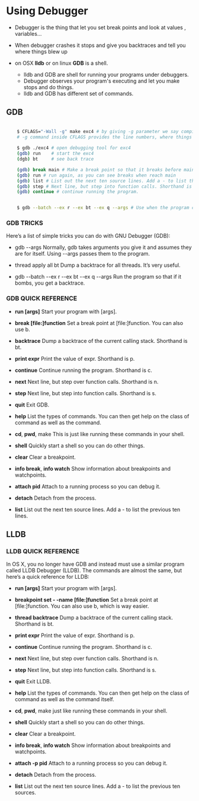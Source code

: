
# Using Debugger

* Debugger is the thing that let you set break points and look at values , variables...

* When debugger crashes it stops and give you backtraces and tell you where things blew up

* on OSX **lldb** or on linux **GDB** is a shell. 
	* lldb and GDB are shell for running your programs under debuggers.
	* Debugger observes your program's executing and let you make stops and do things.  
	* lldb and GDB has different set of commands.


## GDB	

```bash
	
	$ CFLAGS="-Wall -g" make exc4 # by giving -g parameter we say compile with debugging symbols.
	# -g command inside CFLAGS provides the line numbers, where things happens
	
	$ gdb ./exc4 # open debugging tool for exc4
	(gdb) run 	 # start the exc4
	(dgb) bt  	 # see back trace

	(gdb) break main # Make a break point so that it breaks before main starts.
	(gdb) run # run again, as you can see breaks when reach main
	(gdb) list # List out the next ten source lines. Add a - to list the previous ten lines.
	(gdb) step # Next line, but step into function calls. Shorthand is s.
	(gdb) continue # continue running the program.


	$ gdb --batch --ex r --ex bt --ex q --args # Use when the program crashes.
```

### GDB TRICKS
Here’s a list of simple tricks you can do with GNU Debugger (GDB):

* gdb --args Normally, gdb takes arguments you give it and assumes they are for itself. Using --args passes them to the program.

* thread apply all bt Dump a backtrace for all threads. It’s very useful.

* gdb --batch --ex r --ex bt --ex q --args Run the program so that if it bombs, you get a backtrace.

### GDB QUICK REFERENCE


* **run [args]** Start your program with [args].


* **break [file:]function** Set a break point at [file:]function. You can also use b.


* **backtrace** Dump a backtrace of the current calling stack. Shorthand is bt.


* **print expr** Print the value of expr. Shorthand is p.


* **continue** Continue running the program. Shorthand is c.


* **next** Next line, but step over function calls. Shorthand is n.


* **step** Next line, but step into function calls. Shorthand is s.


* **quit** Exit GDB.


* **help** List the types of commands. You can then get help on the class of command as well as the command.

* **cd**, **pwd**, make This is just like running these commands in your shell.


* **shell** Quickly start a shell so you can do other things.


* **clear** Clear a breakpoint.


* **info break**, **info watch** Show information about breakpoints and watchpoints.


* **attach pid** Attach to a running process so you can debug it.


* **detach** Detach from the process.

* **list** List out the next ten source lines. Add a - to list the previous ten lines.


## LLDB

### LLDB QUICK REFERENCE


In OS X, you no longer have GDB and instead must use a similar program called LLDB Debugger (LLDB). The commands are almost the same, but here’s a quick reference for LLDB:


* **run [args]** Start your program with [args].


* **breakpoint set - -name [file:]function** Set a break point at [file:]function. You can also use b, which is way easier.


* **thread backtrace** Dump a backtrace of the current calling stack. Shorthand is bt.


* **print expr** Print the value of expr. Shorthand is p.


* **continue** Continue running the program. Shorthand is c.


* **next** Next line, but step over function calls. Shorthand is n.


* **step** Next line, but step into function calls. Shorthand is s.


* **quit** Exit LLDB.


* **help** List the types of commands. You can then get help on the class of command as well as the command itself.


* **cd**, **pwd**, make just like running these commands in your shell.


* **shell** Quickly start a shell so you can do other things.


* **clear** Clear a breakpoint.


* **info break**, **info watch** Show information about breakpoints and watchpoints.


* **attach -p pid** Attach to a running process so you can debug it.

* **detach** Detach from the process.

* **list** List out the next ten source lines. Add a - to list the previous ten sources.